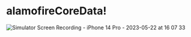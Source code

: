 # alamofireCoreData!
![Simulator Screen Recording - iPhone 14 Pro - 2023-05-22 at 16 07 33](https://github.com/keremkiyak/alamofireCoreData/assets/110934008/1025343c-e69c-4af6-8586-182b91bc561c)

